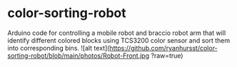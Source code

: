 # color-sorting-robot
Arduino code for controlling a mobile robot and braccio robot arm that will identify different colored blocks using TCS3200 color sensor and sort them into corresponding bins.
![alt text](https://github.com/ryanhursst/color-sorting-robot/blob/main/photos/Robot-Front.jpg ?raw=true)
